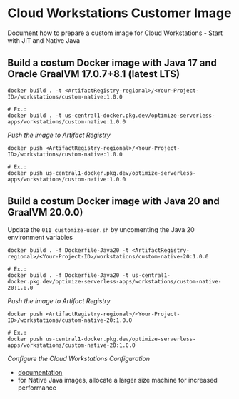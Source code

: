 # Cloud Workstations Customer Image
Document how to prepare a custom image for Cloud Workstations - Start with JIT and Native Java

## Build a costum Docker image with Java 17 and Oracle GraalVM 17.0.7+8.1 (latest LTS)
```shell
docker build . -t <ArtifactRegistry-regional>/<Your-Project-ID>/workstations/custom-native:1.0.0

# Ex.:
docker build . -t us-central1-docker.pkg.dev/optimize-serverless-apps/workstations/custom-native:1.0.0
```

*Push the image to Artifact Registry*
```shell
docker push <ArtifactRegistry-regional>/<Your-Project-ID>/workstations/custom-native:1.0.0

# Ex.:
docker push us-central1-docker.pkg.dev/optimize-serverless-apps/workstations/custom-native:1.0.0
```

## Build a costum Docker image with Java 20 and GraalVM 20.0.0)
Update the ```011_customize-user.sh``` by uncomenting the Java 20 environment variables

```shell
docker build . -f Dockerfile-Java20 -t <ArtifactRegistry-regional>/<Your-Project-ID>/workstations/custom-native-20:1.0.0

# Ex.:
docker build . -f Dockerfile-Java20 -t us-central1-docker.pkg.dev/optimize-serverless-apps/workstations/custom-native-20:1.0.0
```

*Push the image to Artifact Registry*
```shell
docker push <ArtifactRegistry-regional>/<Your-Project-ID>/workstations/custom-native-20:1.0.0

# Ex.:
docker push us-central1-docker.pkg.dev/optimize-serverless-apps/workstations/custom-native-20:1.0.0
```

*Configure the Cloud Workstations Configuration*
- [documentation](https://cloud.google.com/workstations)
- for Native Java images, allocate a larger size machine for increased performance